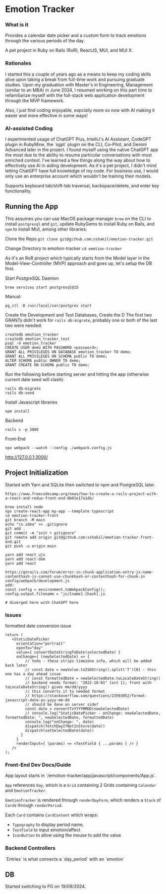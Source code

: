 <h1>Emotion Tracker</h1>
<h3>What is it</h3>
<p>
   Provides a calendar date picker and a custom form to track emotions through the various periods of the day.
</p>
<p>
A pet project in Ruby on Rails (RoR), ReactJS, MUI, and MUI X.
</p>

<h3>Rationales</h3>
I started this a couple of years ago as a means to keep my coding skills alive upon taking a break from full-time work and pursuing graduate studies.
Upon my graduation with Master's in Engineering, Management (similar to an MBA) in June 2024, I resumed working on this part time to refamiliarize myself with the full-stack web application development through the MVP framework.

Also, I just find coding enjoyable, espcially more so now with AI making it easier and more effective in some ways!

<h3>AI-assisted Coding</h3>
I experimented usage of ChatGPT Plus, IntelliJ's AI Assistant, CodeGPT plugin in RubyMine, the `sgpt` plugin on the CLI, Co-Pilot, and Gemini Advanced later in the project. I found myself using the native ChatGPT app the most due to the ability to resume particular conversations with most enriched context. I've learned a few things along the way about how to effectively use AI in aiding development. As it's a pet project, I didn't mind letting ChatGPT have full knowledge of my code. For business use, I would only use an enterprise account which wouldn't be training their models.

Supports keyboard tab/shift-tab traversal, backspace/delete, and enter key functionality.

<h2>Running the App</h2>

This assumes you can use MacOS package manager `brew` on the CLI to install `postgresql` and `git`, update RubyGems to install Ruby on Rails, and `npm` to install MUI, among other libraries.

Clone the Repo
`git clone git@github.com:sshakil/emotion-tracker.git`

Change Directory to emotion-tracker
`cd emotion-tracker`

As it's an RoR project which typically starts from the Model layer in the Model-View-Controller (MVP) approach and goes up, let's setup the DB first.

Start PostgreSQL
Daemon
```
brew services start postgresql@15
```
Manual:
```
pg_ctl -D /usr/local/var/postgres start
```

Create the Development and Test Databases, Create the D
The first two GRANTs didn't work for `rails db:migrate`, probably one or both of the last two were needed:
```
createdb emotion_tracker
createdb emotion_tracker_test
psql -d emotion_tracker
CREATE USER demo WITH PASSWORD <password>;
GRANT ALL PRIVILEGES ON DATABASE emotion_tracker TO demo;
GRANT ALL PRIVILEGES ON SCHEMA public TO demo;
ALTER SCHEMA public OWNER TO demo;
GRANT CREATE ON SCHEMA public TO demo;
```

Run the following before starting server and hitting the app (otherwise current date seed will clash):
```
rails db:migrate
rails db:seed
```



Install Javascript libraries
```
npm install
```



Backend
```
rails s -p 3000
```
Front-End
```
npx webpack --watch --config ./webpack.config.js
```
http://127.0.0.1:3000/


<h2>Project Initialization</h2>

Started with Yarn and SQLite then switched to npm and PostgreSQL later.
````
https://www.freecodecamp.org/news/how-to-create-a-rails-project-with-a-react-and-redux-front-end-8b01e17a1db/

brew install node
npx create-react-app my-app --template typescript
cd emotion-tracker-front
git branch -M main
echo "\n.idea" >> .gitignore
git add .
git commit -m "init + gitignore"
git remote add origin git@github.com:sshakil/emotion-tracker-front-end.git
git push -u origin main

yarn add react_ujs
yarn add react-dom
yarn add react

https://gorails.com/forum/error-in-chunk-application-entry-js-name-contenthash-js-cannot-use-chunkhash-or-contenthash-for-chunk-in
config/webpack/development.js
add:
const config = environment.toWebpackConfig();
config.output.filename = "js/[name]-[hash].js

# diverged here with ChatGPT here

````

<h3>Issues</h3>
formatted date conversion issue

```
return (
   <StaticDatePicker
     orientation="portrait"
     openTo="day"
     value={ convertDateStringToDate(selectedDate) }
     onChange={ (newSelectedDate) => {
         // todo - these strips timezone info, which will be added back later
         // const date = newValue.toISOString().split('T')[0] - this one has a day ahead issue
         // const formattedDate = newSelectedDate.toLocaleDateString()
         // backend needs format: "2022-10-01" (oct 1); front with toLocaleDateString() gives mm/dd/yyyy
         // this converts it to needed format
         // https://stackoverflow.com/questions/23593052/format-javascript-date-as-yyyy-mm-dd
         // should be done on server side?
         const date = convertToYYYYMMDD(newSelectedDate)
         // console.log("StaticDatePicker - onChange: newSelectedDate, formattedDate: ", newSelectedDate, formattedDate)
         console.log("onChange: ", date)
         dispatch(fetchDayIfNotInStore(date))
         dispatch(setSelectedDate(date))
       }
     }
     renderInput={ (params) => <TextField { ...params } /> }
   />
);
```

<h3>Front-End Dev Docs/Guide</h3>
App layout starts in `/emotion-tracker/app/javascript/components/App.js`.

`App` references `Day`, which is a `Grid` containing 2 Grids containing `Calendar` and `EmotionTracker`.

`EmotionTracker` is rendered through `renderDayForm`, which renders a `Stack` of `Card`s through `renderPeriod`.

Each `Card` contains `CardContent` which wraps:
- `Typography` to display period name, <TextField>
- `TextField` to input emotion/affect
- `IconButton` to allow using the mouse to add the value 


<h3>Backend Controllers</h3>
`Entries` is what connects a `day_period` with an `emotion`


<h2>DB</h2>
Started switching to PG on 19/08/2024.

